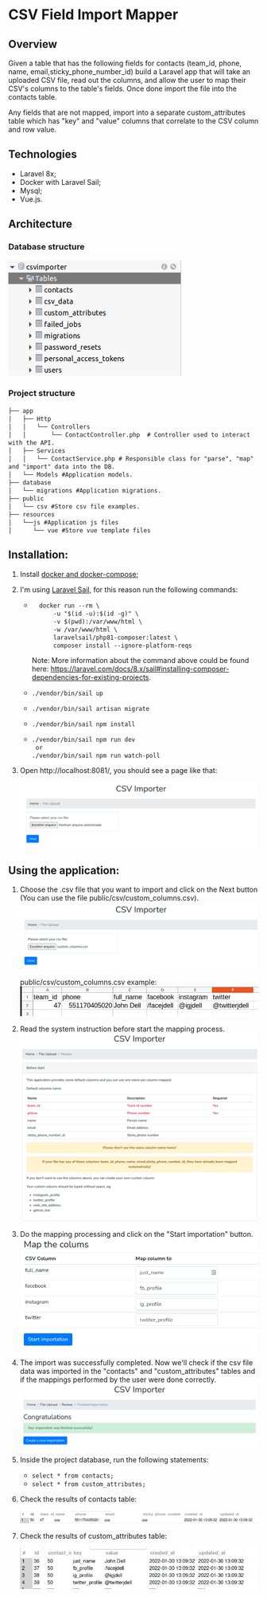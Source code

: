 # CSV Field Import Mapper

## Overview
Given a table that has the following fields for contacts (team_id, phone, name, email,sticky_phone_number_id) build a Laravel app that will take an uploaded CSV file, read out the columns, and allow the user to map their CSV's columns to the table's fields. Once done import the file into the contacts table.

Any fields that are not mapped, import into a separate custom_attributes table which has "key" and "value" columns that correlate to the CSV column and row value.

## Technologies
- Laravel 8x;
- Docker with Laravel Sail;
- Mysql;
- Vue.js.

## Architecture
### Database structure
![DB Structure](docs/imgs/db_structure.png)
### Project structure
```tree
├── app
│   ├── Http
│   │   └── Controllers
│   │       └── ContactController.php  # Controller used to interact with the API.
│   ├── Services
│   │   └── ContactService.php # Responsible class for "parse", "map" and "import" data into the DB.
│   └── Models #Application models.
├── database
│   └── migrations #Application migrations.
├── public
│   └── csv #Store csv file examples.
├── resources
│   └──js #Application js files
│      └── vue #Store vue template files
```

## Installation:
1. Install [docker and docker-compose](https://docs.docker.com/get-docker/);
2. I'm using [Laravel Sail](https://laravel.com/docs/8.x/sail), for this reason run the following commands:
    - ```
        docker run --rm \
            -u "$(id -u):$(id -g)" \
            -v $(pwd):/var/www/html \
            -w /var/www/html \
            laravelsail/php81-composer:latest \
            composer install --ignore-platform-reqs
      ```
        Note: More information about the command above could be found here: https://laravel.com/docs/8.x/sail#installing-composer-dependencies-for-existing-projects.

    - ```
      ./vendor/bin/sail up
      ```
    - ```
      ./vendor/bin/sail artisan migrate
      ```
    - ```
      ./vendor/bin/sail npm install
      ```
    - ```
      ./vendor/bin/sail npm run dev
       or
      ./vendor/bin/sail npm run watch-poll
      ```
3. Open http://localhost:8081/, you should see a page like that:

    ![Home CSV Importer](docs/imgs/installation_page.png)

## Using the application:
1. Choose the .csv file that you want to import and click on the Next button (You can use the file public/csv/custom_columns.csv).
![File upload](docs/imgs/step1.png)

    public/csv/custom_columns.csv example:
    ![CSV file example](docs/imgs/csv_file_example.png)

2. Read the system instruction before start the mapping process.
![Read before start](docs/imgs/step2a.png)

3. Do the mapping processing and click on the "Start importation" button.
![Do the mapping processing](docs/imgs/step2b.png)

4. The import was successfully completed.
Now we'll check if the csv file data was imported in the "contacts" and "custom_attributes" tables  and if the mappings performed by the user were done correctly.
![Finished importation](docs/imgs/step3.png)

5. Inside the project database, run the following statements:
    - `select * from contacts;`
    - `select * from custom_attributes;`

6. Check the results of contacts table:

    ![contacts](docs/imgs/step4.png)

7. Check the results of custom_attributes table:

    ![custom_attributes](docs/imgs/step5.png)
